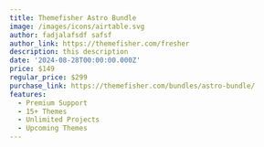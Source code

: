 ```yaml
---
title: Themefisher Astro Bundle
image: /images/icons/airtable.svg
author: fadjalafsdf safsf
author_link: https://themefisher.com/fresher
description: this description
date: '2024-08-28T00:00:00.000Z'
price: $149
regular_price: $299
purchase_link: https://themefisher.com/bundles/astro-bundle/
features:
  - Premium Support
  - 15+ Themes
  - Unlimited Projects
  - Upcoming Themes
---
```

